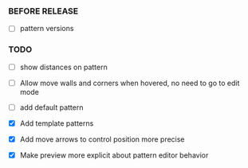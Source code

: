 ### BEFORE RELEASE

- [ ] pattern versions


### TODO

- [ ] show distances on pattern
- [ ] Allow move walls and corners when hovered, no need to go to edit mode
- [ ] add default pattern
- [x] Add template patterns
- [x] Add move arrows to control position more precise
- [x] Make preview more explicit about pattern editor behavior

